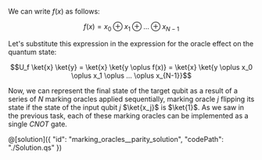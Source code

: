 We can write $f(x)$ as follows:

$$f(x) = x_0 \oplus x_1 \oplus ... \oplus x_{N-1}$$

Let's substitute this expression in the expression for the oracle effect on the quantum state:

$$U_f \ket{x} \ket{y} = \ket{x} \ket{y \oplus f(x)} = \ket{x} \ket{y \oplus x_0 \oplus x_1 \oplus ... \oplus x_{N-1}}$$

Now, we can represent the final state of the target qubit as a result of a series of $N$ marking oracles applied sequentially, marking oracle $j$ flipping its state if the state of the input qubit $j$ $\ket{x_j}$ is $\ket{1}$.
As we saw in the previous task, each of these marking oracles can be implemented as a single $CNOT$ gate.

@[solution]({
    "id": "marking_oracles__parity_solution",
    "codePath": "./Solution.qs"
})
